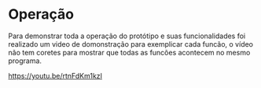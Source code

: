 # Operação

Para demonstrar toda a operação do protótipo e suas funcionalidades foi realizado um video de domonstração para exemplicar cada funcão, o vídeo não tem coretes para mostrar que todas as funcões acontecem no mesmo programa.

https://youtu.be/rtnFdKm1kzI
